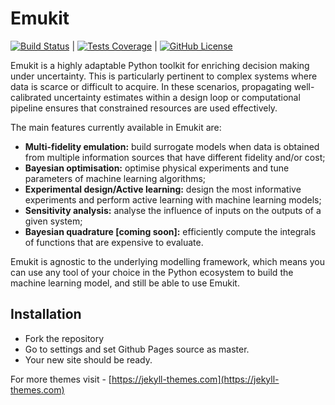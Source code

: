 # Emukit

[![Build Status](https://travis-ci.org/amzn/emukit.svg?branch=master)](https://travis-ci.org/amzn/emukit) |
[![Tests Coverage](https://codecov.io/gh/amzn/emukit/branch/master/graph/badge.svg)](https://codecov.io/gh/amzn/emukit) |
[![GitHub License](https://img.shields.io/github/license/amzn/emukit.svg)](https://github.com/amzn/emukit/blob/master/LICENSE)

Emukit is a highly adaptable Python toolkit for enriching decision making under uncertainty. This is particularly pertinent to complex systems where data is scarce or difficult to acquire. In these scenarios, propagating well-calibrated uncertainty estimates within a design loop or computational pipeline ensures that constrained resources are used effectively.

The main features currently available in Emukit are:

* **Multi-fidelity emulation:** build surrogate models when data is obtained from multiple information sources that have different fidelity and/or cost;
* **Bayesian optimisation:** optimise physical experiments and tune parameters of machine learning algorithms;
* **Experimental design/Active learning:** design the most informative experiments and perform active learning with machine learning models;
* **Sensitivity analysis:** analyse the influence of inputs on the outputs of a given system;
* **Bayesian quadrature [coming soon]:** efficiently compute the integrals of functions that are expensive to evaluate.

Emukit is agnostic to the underlying modelling framework, which means you can use any tool of your choice in the Python ecosystem to build the machine learning model, and still be able to use Emukit.

## Installation
* Fork the repository
* Go to settings and set Github Pages source as master.
* Your new site should be ready.

For more themes visit - [https://jekyll-themes.com](https://jekyll-themes.com)